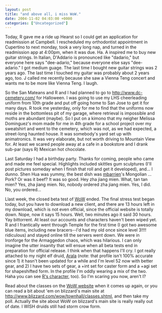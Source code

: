 ```yaml
---
layout: post
title: "and above all, i miss WoW."
date: 2004-11-02 04:03:00 +0000
categories: ["Uncategorized"]
---
```


Today, R gave me a ride up Hearst so I could get an application for readmission at Campbell. I rescheduled my orthodontist appointment in Cupertino to next monday, took a very long nap, and turned in the readmission app at 4:00pm, when it was due. Ha. A inspired me to buy new guitar strings. In Italian, D'Addario is pronounced like "dadario," but everyone here says "dee-adario," because everyone else says "dee-adario." I got medium guage. The last time I bought new guitar strings was 2 years ago. The last time I touched my guitar was probably about 2 years ago, too. J called me recently because she saw a Vienna Teng concert and wants me to be more like Vienna Teng. I laugh.

So the San Mateans and R and I had planned to go to http://www.dc-cemetery.com/ for Halloween. I was going to use my LHS cheerleading uniform from 10th grade and put off going home to San Jose to get it for many days. R took me yesterday, only for me to find that the uniforms now reside in the bottomless pit of my garage, where retrieval is impossible and moths are abundant (maybe). So I put on a kimono that my neigher Melissa Dominguez's mom made for me in 4th grade for a school project over my sweatshirt and went to the cemetery, which was not, as we had expected, a street-long haunted house. It was somebody's yard set up with animatronics. It was very elaborate, but not worth driving to Mountain View for. At least we scared people away at a cafe in a bookstore and I drank sub-par (says R) Mexican hot chocolate.

Last Saturday I had a birthday party. Thanks for coming, people who came and made me feel special. Highlights included skittles gum sculptures (I'll post pictures someday when I finish that roll and get it developed), and... I dunno. Shen Hua was yummy, the best dish was [mbarrien](http://mbarrien.livejournal.com/)'s Mongolian ... Pork? Or was it beef? It was so good. Hey zha jiang mien. What, tan tan mien? Yes, zha jiang mien. No, nobody ordered zha jiang mien. Yes, I did. No, you ordered...

Llast week, the closed beta test of [WoW](http://www.worldofwarcraft.com) ended. The final stress test began today, but you have to download a new client, and there are 13 hours left in my download, which is not even official, since the official website is totally down. Nope, now it says 15 hours. Well, two minutes ago it said 30 hours. Yay bittorrent. At least our accounts and characters haven't been wiped yet. R and I frantically went through Temple for the first time (I got two awesome blue items, including new bracers--I'd had my old once since level 3!!!! ridiculous) and stayed online till the servers went down. We were in Ironforge for the Armaggedon chaos, which was hilarious. I can only imagine the utter insanity that will ensue when all beta tests end in preparation for official release. I think when that happens I'll cry. I got really attached to my night elf druid, [Arala](http://www.thottbot.com/?profile=Arala.Beta_Server) (note: that profile isn't 100% accurate since 1) it hasn't been updated for a while and I'm level 52 now with better gear, and 2) I have two sets of gear, a +int set for caster form and a +agi set for shapeshifted form. In the profile I'm oddly wearing a mix of the two. Haha you can see [R's character](http://www.thottbot.com/index.cgi?profile=Meneldor.Beta_Server), too). So I'm scaring you now, aren't I?

Read about the classes on the [WoW website](http://www.worldofwarcraft.com) when it comes up again, or you can read a bit about 'em on blizzard's main site at http://www.blizzard.com/wow/townhall/classes.shtml, and then take my poll. Actually the site about WoW on blizzard's main site is really really out of date. I WISH druids still had storm crow form.